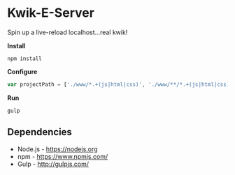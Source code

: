 # Kwik-E-Server
Spin up a live-reload localhost...real kwik!

**Install**
```
npm install
```

**Configure**
```js
var projectPath = ['./www/*.+(js|html|css)', './www/**/*.+(js|html|css)', './www/**/**/*.+(js|html|css)'];
```

**Run**
```
gulp
```

## Dependencies
* Node.js - https://nodejs.org
* npm - https://www.npmjs.com/
* Gulp - http://gulpjs.com/
